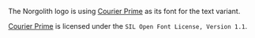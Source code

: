 The Norgolith logo is using [Courier Prime] as its font for the text variant.

[Courier Prime] is licensed under the `SIL Open Font License, Version 1.1`.

[Courier Prime]: https://fonts.google.com/specimen/Courier+Prime
